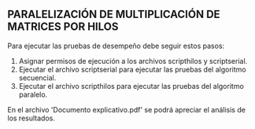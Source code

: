 ## PARALELIZACIÓN DE MULTIPLICACIÓN DE MATRICES POR HILOS

Para ejecutar las pruebas de desempeño debe seguir estos pasos:

1. Asignar permisos de ejecución a los archivos scripthilos y scriptserial.
2. Ejecutar el archivo scriptserial para ejecutar las pruebas del algoritmo secuencial.
3. Ejecutar el archivo scripthilos para ejecutar las pruebas del algoritmo paralelo.

En el archivo 'Documento explicativo.pdf' se podrá apreciar el análisis de los resultados.